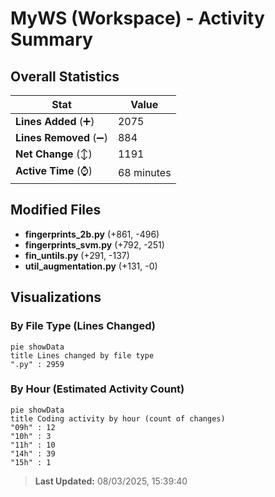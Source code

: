 # MyWS (Workspace) - Activity Summary 

## Overall Statistics

| Stat                   | Value                                                             |
| ---------------------- | ----------------------------------------------------------------- |
| **Lines Added** (➕)   | 2075                                          |
| **Lines Removed** (➖) | 884                                        |
| **Net Change** (↕)    | 1191                |
| **Active Time** (⌚)   | 68 minutes |


## Modified Files
- **fingerprints_2b.py** (+861, -496)
- **fingerprints_svm.py** (+792, -251)
- **fin_untils.py** (+291, -137)
- **util_augmentation.py** (+131, -0)

## Visualizations

### By File Type (Lines Changed)

```mermaid
pie showData
title Lines changed by file type
".py" : 2959
```

### By Hour (Estimated Activity Count)

```mermaid
pie showData
title Coding activity by hour (count of changes)
"09h" : 12
"10h" : 3
"11h" : 10
"14h" : 39
"15h" : 1
```


> **Last Updated:** 08/03/2025, 15:39:40